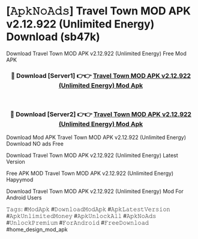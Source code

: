# [𝙰𝚙𝚔𝙽𝚘𝙰𝚍𝚜] Travel Town MOD APK v2.12.922 (Unlimited Energy) Download (sb47k)
Download Travel Town MOD APK v2.12.922 (Unlimited Energy) Free Mod APK

<div align="center">
<h3>🔴 Download [Server1] 👉👉 <a href="https://apkcomod.com?title=Travel_Town_MOD_APK_v2.12.922_(Unlimited_Energy)">Travel Town MOD APK v2.12.922 (Unlimited Energy) Mod Apk</a></h3><br>

<h3>🔴 Download [Server2] 👉👉 <a href="https://apkcomod.com?title=Travel_Town_MOD_APK_v2.12.922_(Unlimited_Energy)">Travel Town MOD APK v2.12.922 (Unlimited Energy) Mod Apk</a></h3>
</div>


 Download Mod APK Travel Town MOD APK v2.12.922 (Unlimited Energy) Download NO ads Free

Download Travel Town MOD APK v2.12.922 (Unlimited Energy) Latest Version

Free APK MOD Travel Town MOD APK v2.12.922 (Unlimited Energy) Hapyymod

Download Travel Town MOD APK v2.12.922 (Unlimited Energy) Mod For Android Users

𝚃𝚊𝚐𝚜: #𝙼𝚘𝚍𝙰𝚙𝚔 #𝙳𝚘𝚠𝚗𝚕𝚘𝚊𝚍𝙼𝚘𝚍𝙰𝚙𝚔 #𝙰𝚙𝚔𝙻𝚊𝚝𝚎𝚜𝚝𝚅𝚎𝚛𝚜𝚒𝚘𝚗 #𝙰𝚙𝚔𝚄𝚗𝚕𝚒𝚖𝚒𝚝𝚎𝚍𝙼𝚘𝚗𝚎𝚢 #𝙰𝚙𝚔𝚄𝚗𝚕𝚘𝚌𝚔𝙰𝚕𝚕 #𝙰𝚙𝚔𝙽𝚘𝙰𝚍𝚜 #𝚄𝚗𝚕𝚘𝚌𝚔𝙿𝚛𝚎𝚖𝚒𝚞𝚖 #𝙵𝚘𝚛𝙰𝚗𝚍𝚛𝚘𝚒𝚍 #𝙵𝚛𝚎𝚎𝙳𝚘𝚠𝚗𝚕𝚘𝚊𝚍 #home_design_mod_apk